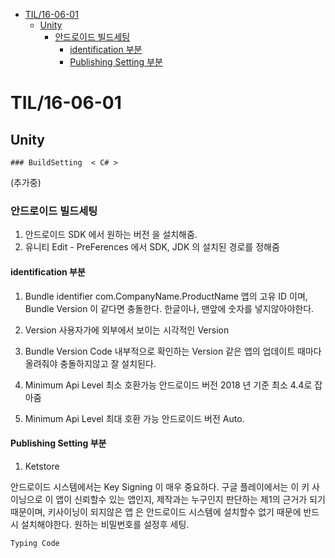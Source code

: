 <!-- START doctoc generated TOC please keep comment here to allow auto update -->
<!-- DON'T EDIT THIS SECTION, INSTEAD RE-RUN doctoc TO UPDATE -->


- [TIL/16-06-01](#til16-06-01)
  - [Unity](#unity)
    - [안드로이드 빌드세팅](#%EC%95%88%EB%93%9C%EB%A1%9C%EC%9D%B4%EB%93%9C-%EB%B9%8C%EB%93%9C%EC%84%B8%ED%8C%85)
      - [identification 부분](#identification-%EB%B6%80%EB%B6%84)
      - [Publishing Setting 부분](#publishing-setting-%EB%B6%80%EB%B6%84)

<!-- END doctoc generated TOC please keep comment here to allow auto update -->

# TIL/16-06-01
  ## Unity
    ### BuildSetting  < C# >

(추가중)

### 안드로이드 빌드세팅

1. 안드로이드 SDK 에서 원하는 버전 을 설치해줌.
2. 유니티 Edit - PreFerences 에서 SDK, JDK 의 설치된 경로를 정해줌

#### identification 부분

1. Bundle identifier
com.CompanyName.ProductName
앱의 고유 ID 이며, Bundle Version 이 같다면 충돌한다.
한글이나, 맨앞에 숫자를 넣지않아야한다.

2. Version
사용자가에 외부에서 보이는 시각적인 Version

3. Bundle Version Code
내부적으로 확인하는 Version 같은 앱의 업데이트 때마다 올려줘야
충돌하지않고 잘 설치된다.

4. Minimum Api Level
최소 호환가능 안드로이드 버전
2018 년 기준 최소 4.4로 잡아줌
5. Minimum Api Level
최대 호환 가능 안드로이드 버전
Auto.

#### Publishing Setting 부분

1. Ketstore

안드로이드 시스템에서는 Key Signing 이 매우 중요하다. 구글 플레이에서는
이 키 사이닝으로 이 앱이 신뢰할수 있는 앱인지, 제작과는 누구인지 판단하는 제1의 근거가 되기 때문이며, 키사이닝이 되지않은 앱 은 안드로이드 시스템에 설치할수 없기 때문에 반드시 설치해야한다.
원하는 비밀번호를 설정후 세팅.

```
Typing Code

```
